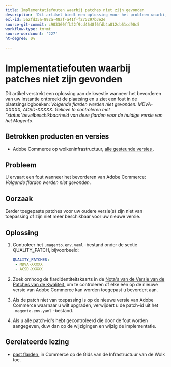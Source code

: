```yaml
---
title: Implementatiefouten waarbij patches niet zijn gevonden
description: 'Dit artikel biedt een oplossing voor het probleem waarbij een fout *Volgende patches niet zijn gevonden: MDVA-XXXXX, ACSD-XXXXX. Controleer of deze patches beschikbaar zijn voor de huidige versie van het Magento*.'
exl-id: 5a2fd35a-892a-48af-a41f-f275297b3e2e
source-git-commit: c903360ffb22f9cd4648f6fdb4a812cb61cd90c5
workflow-type: tm+mt
source-wordcount: '227'
ht-degree: 0%

---
```


# Implementatiefouten waarbij patches niet zijn gevonden

Dit artikel verstrekt een oplossing aan de kwestie wanneer het bevorderen van uw instantie ontbreekt de plaatsing en u ziet een fout in de plaatsingslogboeken: *Volgende flarden werden niet gevonden: MDVA-XXXXX, ACSD-XXXXX. Gelieve te controleren met &quot;status&quot;bevelbeschikbaarheid van deze flarden voor de huidige versie van het Magento*.

## Betrokken producten en versies

* Adobe Commerce op wolkeninfrastructuur, [&#x200B; alle gesteunde versies &#x200B;](https://magento.com/sites/default/files/magento-software-lifecycle-policy.pdf).


## Probleem

U ervaart een fout wanneer het bevorderen van Adobe Commerce: *Volgende flarden werden niet gevonden*.

## Oorzaak

Eerder toegepaste patches voor uw oudere versie(s) zijn niet van toepassing of zijn niet meer beschikbaar voor uw nieuwe versie.

## Oplossing

1. Controleer het `.magento.env.yaml` -bestand onder de sectie QUALITY_PATCH, bijvoorbeeld:

   ```yaml
   QUALITY_PATCHES:
    - MDVA-XXXXX
    - ACSD-XXXXX
   ```

1. Zoek omhoog de flardidentiteitskaarts in de [&#x200B; Nota&#39;s van de Versie van de Patches van de Kwaliteit &#x200B;](/docs/commerce-operations/tools/quality-patches-tool/release-notes.html) om te controleren of elke één op de nieuwe versie van Adobe Commerce kan worden toegepast u bevordert aan.
1. Als de patch niet van toepassing is op de nieuwe versie van Adobe Commerce waarnaar u wilt upgraden, verwijdert u de patch-id uit het `.magento.env.yaml` -bestand.
1. Als u alle patch-id&#39;s hebt gecontroleerd die door de fout worden aangegeven, duw dan op de wijzigingen en wijzig de implementatie.

## Gerelateerde lezing

* [&#x200B; past flarden &#x200B;](/docs/commerce-cloud-service/user-guide/develop/upgrade/apply-patches.html?lang=en#apply-a-patch-in-a-local-environment) in Commerce op de Gids van de Infrastructuur van de Wolk toe.

